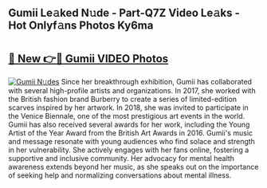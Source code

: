 ## Gumii Le𝚊ked N𝚞de - Part-Q7Z Video Le𝚊ks - Hot Onlyf𝚊ns Photos Ky6ma

# <h2><a href="http://ab80988.deff.icu/?id=Gumii">🔗 New 👉🔴 Gumii VIDEO Photos</a></h2>

[![Gumii N𝚞des](https://i.imgur.com/rIISA9y.gif)](http://ab80988.deff.icu/?id=Gumii)
Since her breakthrough exhibition, Gumii has collaborated with several high-profile artists and organizations. In 2017, she worked with the British fashion brand Burberry to create a series of limited-edition scarves inspired by her artwork. In 2018, she was invited to participate in the Venice Biennale, one of the most prestigious art events in the world. Gumii has also received several awards for her work, including the Young Artist of the Year Award from the British Art Awards in 2016. Gumii's music and message resonate with young audiences who find solace and strength in her vulnerability. She actively engages with her fans online, fostering a supportive and inclusive community. Her advocacy for mental health awareness extends beyond her music, as she speaks out on the importance of seeking help and normalizing conversations about mental illness.
